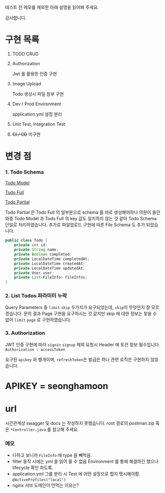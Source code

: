 테스트 전 메모를 제외한 아래 설명을 읽어봐 주세요.

감사합니다.

# 구현 목록
1. TODO CRUD
2. Authorization
    
    Jwt 를 활용한 인증 구현   
3. Image Upload

    Todo 생성시 파일 첨부 구현
4. Dev / Prod Environment
    
    application.yml 설정 분리
5. Unit Test, Integration Test
6. ~~CI / CD~~ 미구현

# 변경 점
### 1. Todo Schema

[Todo Model](https://todos.dietfriends.kr/)

[Todo Full](https://dietfriends.stoplight.io/docs/todo-api/3ffde70245266-todo-full)

[Todo Partial](https://dietfriends.stoplight.io/docs/todo-api/c2NoOjQ4MTc5MDgy-todo-partial)

Todo Partial 은 Todo Full 의 일부분으로 schema 를 따로 생성해야하나 의문이 들던 와중 Todo Model 과 Todo Full 의 key 값도 일치하지 않는 것 같아 Todo Schema 단일로 처리하였습니다.
추가로 파일업로드 구현에 따른 File Schema 도 추가 되었습니다.

```java
public class Todo {
    private int id;
    private String name;
    private Boolean completed;
    private LocalDateTime completedAt;
    private LocalDateTime createdAt;
    private LocalDateTime updatedAt;
    private User user;
    private List<FileInfo> fileInfos;
}
```

### 2. List Todos 파라미터 누락

Query Parameters 중 `limit` `skip` 두가지가 요구되었는데, `skip`이 무엇인지 잘 모르겠습니다. 문의 결과 Page 구현을 요구하시는 것 같지만 skip 에 대한 정보는 찾을 수 없어 `limit` `page` 로 구현하였습니다.

### 3. Authorization

JWT 인증 구현에 따라 `signin` `signup` 제외 요청시 Header 에 토큰 정보 필수입니다.
`Authorization : accessToken` 

요구된 `apikey` 와 별개이며, `refreshToken`은 발급은 하나 관련 로직은 구현하지 않았습니다.

# APIKEY = seonghamoon

# url

시간관계상 swagger 및 docs 는 작성하지 못했습니다. root 경로의 postman.zip 혹은 `*Controller.java` 를 참고해 주세요.

### 메모
- 다하고 보니까 `FileInfo` 에 type 을 빼먹음.
- filter 동작 시에는 yml 을 읽어 올 수 없음 Environment 를 통해 해결하긴 했으나 lifecycle 확인 하도록.
- application.yml 그룹 분리 시 Test 에 어떤 설정으로 할지 명시해야함. `@ActiveProfiles("local")`
- nginx 서브 도메인이 안먹는 이유는?

